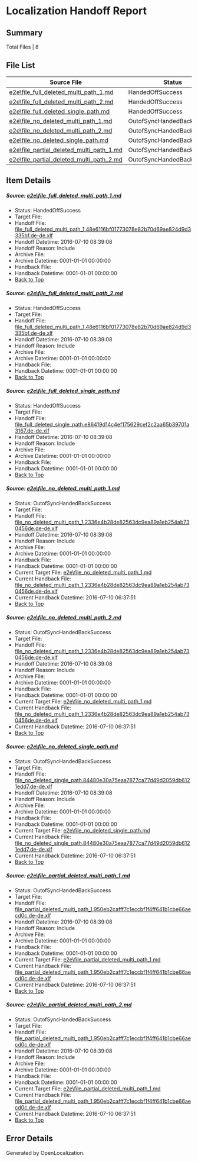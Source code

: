 # <a name='report-top'></a> Localization Handoff Report

## Summary
 Total Files | 8

## File List
 Source File | Status | Details 
 ----------- | ------ | ------- 
 [e2e\file_full_deleted_multi_path_1.md](https://github.com/OpenLocalizationTestOrg/oltest/blob/f68670f7e445278d86fca4d9e93dbbe330d8a90a/e2e/file_full_deleted_multi_path_1.md) | HandedOffSuccess | [Details](#e6d6361dafd6a49d68832f184e1209c40f50e6c51)
 [e2e\file_full_deleted_multi_path_2.md](https://github.com/OpenLocalizationTestOrg/oltest/blob/f68670f7e445278d86fca4d9e93dbbe330d8a90a/e2e/file_full_deleted_multi_path_2.md) | HandedOffSuccess | [Details](#e6d6361dafd6a49d68832f184e1209c40f50e6c52)
 [e2e\file_full_deleted_single_path.md](https://github.com/OpenLocalizationTestOrg/oltest/blob/f68670f7e445278d86fca4d9e93dbbe330d8a90a/e2e/file_full_deleted_single_path.md) | HandedOffSuccess | [Details](#b105265f343bd2f4fa9849547c26b63b37d909383)
 [e2e\file_no_deleted_multi_path_1.md](https://github.com/OpenLocalizationTestOrg/oltest/blob/f68670f7e445278d86fca4d9e93dbbe330d8a90a/e2e/file_no_deleted_multi_path_1.md) | OutofSyncHandedBackSuccess | [Details](#04a6ec34ec5e16dd3f5ec11259fdc9944c5858f24)
 [e2e\file_no_deleted_multi_path_2.md](https://github.com/OpenLocalizationTestOrg/oltest/blob/f68670f7e445278d86fca4d9e93dbbe330d8a90a/e2e/file_no_deleted_multi_path_2.md) | OutofSyncHandedBackSuccess | [Details](#04a6ec34ec5e16dd3f5ec11259fdc9944c5858f25)
 [e2e\file_no_deleted_single_path.md](https://github.com/OpenLocalizationTestOrg/oltest/blob/f68670f7e445278d86fca4d9e93dbbe330d8a90a/e2e/file_no_deleted_single_path.md) | OutofSyncHandedBackSuccess | [Details](#1de9647a80fd8db3426bdd8c75a2ca6de5dd9b8a6)
 [e2e\file_partial_deleted_multi_path_1.md](https://github.com/OpenLocalizationTestOrg/oltest/blob/f68670f7e445278d86fca4d9e93dbbe330d8a90a/e2e/file_partial_deleted_multi_path_1.md) | OutofSyncHandedBackSuccess | [Details](#0e84c23dc7d5345f6aab00bb49301506a43d29427)
 [e2e\file_partial_deleted_multi_path_2.md](https://github.com/OpenLocalizationTestOrg/oltest/blob/f68670f7e445278d86fca4d9e93dbbe330d8a90a/e2e/file_partial_deleted_multi_path_2.md) | OutofSyncHandedBackSuccess | [Details](#0e84c23dc7d5345f6aab00bb49301506a43d29428)

## Item Details
##### <a name='e6d6361dafd6a49d68832f184e1209c40f50e6c51'></a> Source: [e2e\file_full_deleted_multi_path_1.md](https://github.com/OpenLocalizationTestOrg/oltest/blob/f68670f7e445278d86fca4d9e93dbbe330d8a90a/e2e/file_full_deleted_multi_path_1.md)
* Status: HandedOffSuccess
* Target File: 
* Handoff File: [file_full_deleted_multi_path_1.48e6116bf01773078e82b70d69ae824d9d3335bf.de-de.xlf](https://github.com/OpenLocalizationTestOrg/olhandoff-e2e/blob/5b9c10759bcca0dd927a5c9f3f3ca38d99536ffb/ol-handoff/OpenLocalizationTestOrg/oltest-dede-fly/ci/mt/file_full_deleted_multi_path_1.48e6116bf01773078e82b70d69ae824d9d3335bf.de-de.xlf)
* Handoff Datetime: 2016-07-10 08:39:08
* Handoff Reason: Include
* Archive File: 
* Archive Datetime: 0001-01-01 00:00:00
* Handback File: 
* Handback Datetime: 0001-01-01 00:00:00
* [Back to Top](#report-top)

##### <a name='e6d6361dafd6a49d68832f184e1209c40f50e6c52'></a> Source: [e2e\file_full_deleted_multi_path_2.md](https://github.com/OpenLocalizationTestOrg/oltest/blob/f68670f7e445278d86fca4d9e93dbbe330d8a90a/e2e/file_full_deleted_multi_path_2.md)
* Status: HandedOffSuccess
* Target File: 
* Handoff File: [file_full_deleted_multi_path_1.48e6116bf01773078e82b70d69ae824d9d3335bf.de-de.xlf](https://github.com/OpenLocalizationTestOrg/olhandoff-e2e/blob/5b9c10759bcca0dd927a5c9f3f3ca38d99536ffb/ol-handoff/OpenLocalizationTestOrg/oltest-dede-fly/ci/mt/file_full_deleted_multi_path_1.48e6116bf01773078e82b70d69ae824d9d3335bf.de-de.xlf)
* Handoff Datetime: 2016-07-10 08:39:08
* Handoff Reason: Include
* Archive File: 
* Archive Datetime: 0001-01-01 00:00:00
* Handback File: 
* Handback Datetime: 0001-01-01 00:00:00
* [Back to Top](#report-top)

##### <a name='b105265f343bd2f4fa9849547c26b63b37d909383'></a> Source: [e2e\file_full_deleted_single_path.md](https://github.com/OpenLocalizationTestOrg/oltest/blob/f68670f7e445278d86fca4d9e93dbbe330d8a90a/e2e/file_full_deleted_single_path.md)
* Status: HandedOffSuccess
* Target File: 
* Handoff File: [file_full_deleted_single_path.e86419d14c4ef175629cef2c2aa65b39701a3167.de-de.xlf](https://github.com/OpenLocalizationTestOrg/olhandoff-e2e/blob/5b9c10759bcca0dd927a5c9f3f3ca38d99536ffb/ol-handoff/OpenLocalizationTestOrg/oltest-dede-fly/ci/mt/file_full_deleted_single_path.e86419d14c4ef175629cef2c2aa65b39701a3167.de-de.xlf)
* Handoff Datetime: 2016-07-10 08:39:08
* Handoff Reason: Include
* Archive File: 
* Archive Datetime: 0001-01-01 00:00:00
* Handback File: 
* Handback Datetime: 0001-01-01 00:00:00
* [Back to Top](#report-top)

##### <a name='04a6ec34ec5e16dd3f5ec11259fdc9944c5858f24'></a> Source: [e2e\file_no_deleted_multi_path_1.md](https://github.com/OpenLocalizationTestOrg/oltest/blob/f68670f7e445278d86fca4d9e93dbbe330d8a90a/e2e/file_no_deleted_multi_path_1.md)
* Status: OutofSyncHandedBackSuccess
* Target File: 
* Handoff File: [file_no_deleted_multi_path_1.2336e4b28de82563dc9ea89a1eb254ab730456de.de-de.xlf](https://github.com/OpenLocalizationTestOrg/olhandoff-e2e/blob/5b9c10759bcca0dd927a5c9f3f3ca38d99536ffb/ol-handoff/OpenLocalizationTestOrg/oltest-dede-fly/ci/mt/file_no_deleted_multi_path_1.2336e4b28de82563dc9ea89a1eb254ab730456de.de-de.xlf)
* Handoff Datetime: 2016-07-10 08:39:08
* Handoff Reason: Include
* Archive File: 
* Archive Datetime: 0001-01-01 00:00:00
* Handback File: 
* Handback Datetime: 0001-01-01 00:00:00
* Current Target File: [e2e\file_no_deleted_multi_path_1.md](https://github.com/OpenLocalizationTestOrg/oltest-dede-fly/blob/db8fbffc3049add78f15fdee64848f06b2b26eae/e2e/file_no_deleted_multi_path_1.md)
* Current Handback File: [file_no_deleted_multi_path_1.2336e4b28de82563dc9ea89a1eb254ab730456de.de-de.xlf](https://github.com/OpenLocalizationTestOrg/olhandback-e2e/blob/cbfff7585e9ce79d067bb7f5da7ff28402f23467/ol-handback/OpenLocalizationTestOrg/oltest-dede-fly/ci/mt/file_no_deleted_multi_path_1.2336e4b28de82563dc9ea89a1eb254ab730456de.de-de.xlf)
* Current Handback Datetime: 2016-07-10 06:37:51
* [Back to Top](#report-top)

##### <a name='04a6ec34ec5e16dd3f5ec11259fdc9944c5858f25'></a> Source: [e2e\file_no_deleted_multi_path_2.md](https://github.com/OpenLocalizationTestOrg/oltest/blob/f68670f7e445278d86fca4d9e93dbbe330d8a90a/e2e/file_no_deleted_multi_path_2.md)
* Status: OutofSyncHandedBackSuccess
* Target File: 
* Handoff File: [file_no_deleted_multi_path_1.2336e4b28de82563dc9ea89a1eb254ab730456de.de-de.xlf](https://github.com/OpenLocalizationTestOrg/olhandoff-e2e/blob/5b9c10759bcca0dd927a5c9f3f3ca38d99536ffb/ol-handoff/OpenLocalizationTestOrg/oltest-dede-fly/ci/mt/file_no_deleted_multi_path_1.2336e4b28de82563dc9ea89a1eb254ab730456de.de-de.xlf)
* Handoff Datetime: 2016-07-10 08:39:08
* Handoff Reason: Include
* Archive File: 
* Archive Datetime: 0001-01-01 00:00:00
* Handback File: 
* Handback Datetime: 0001-01-01 00:00:00
* Current Target File: [e2e\file_no_deleted_multi_path_1.md](https://github.com/OpenLocalizationTestOrg/oltest-dede-fly/blob/db8fbffc3049add78f15fdee64848f06b2b26eae/e2e/file_no_deleted_multi_path_1.md)
* Current Handback File: [file_no_deleted_multi_path_1.2336e4b28de82563dc9ea89a1eb254ab730456de.de-de.xlf](https://github.com/OpenLocalizationTestOrg/olhandback-e2e/blob/cbfff7585e9ce79d067bb7f5da7ff28402f23467/ol-handback/OpenLocalizationTestOrg/oltest-dede-fly/ci/mt/file_no_deleted_multi_path_1.2336e4b28de82563dc9ea89a1eb254ab730456de.de-de.xlf)
* Current Handback Datetime: 2016-07-10 06:37:51
* [Back to Top](#report-top)

##### <a name='1de9647a80fd8db3426bdd8c75a2ca6de5dd9b8a6'></a> Source: [e2e\file_no_deleted_single_path.md](https://github.com/OpenLocalizationTestOrg/oltest/blob/f68670f7e445278d86fca4d9e93dbbe330d8a90a/e2e/file_no_deleted_single_path.md)
* Status: OutofSyncHandedBackSuccess
* Target File: 
* Handoff File: [file_no_deleted_single_path.84480e30a75eaa7877ca77d49d2059db6121edd7.de-de.xlf](https://github.com/OpenLocalizationTestOrg/olhandoff-e2e/blob/5b9c10759bcca0dd927a5c9f3f3ca38d99536ffb/ol-handoff/OpenLocalizationTestOrg/oltest-dede-fly/ci/mt/file_no_deleted_single_path.84480e30a75eaa7877ca77d49d2059db6121edd7.de-de.xlf)
* Handoff Datetime: 2016-07-10 08:39:08
* Handoff Reason: Include
* Archive File: 
* Archive Datetime: 0001-01-01 00:00:00
* Handback File: 
* Handback Datetime: 0001-01-01 00:00:00
* Current Target File: [e2e\file_no_deleted_single_path.md](https://github.com/OpenLocalizationTestOrg/oltest-dede-fly/blob/db8fbffc3049add78f15fdee64848f06b2b26eae/e2e/file_no_deleted_single_path.md)
* Current Handback File: [file_no_deleted_single_path.84480e30a75eaa7877ca77d49d2059db6121edd7.de-de.xlf](https://github.com/OpenLocalizationTestOrg/olhandback-e2e/blob/cbfff7585e9ce79d067bb7f5da7ff28402f23467/ol-handback/OpenLocalizationTestOrg/oltest-dede-fly/ci/mt/file_no_deleted_single_path.84480e30a75eaa7877ca77d49d2059db6121edd7.de-de.xlf)
* Current Handback Datetime: 2016-07-10 06:37:51
* [Back to Top](#report-top)

##### <a name='0e84c23dc7d5345f6aab00bb49301506a43d29427'></a> Source: [e2e\file_partial_deleted_multi_path_1.md](https://github.com/OpenLocalizationTestOrg/oltest/blob/f68670f7e445278d86fca4d9e93dbbe330d8a90a/e2e/file_partial_deleted_multi_path_1.md)
* Status: OutofSyncHandedBackSuccess
* Target File: 
* Handoff File: [file_partial_deleted_multi_path_1.950eb2cafff7c1eccbf1f4ff641b1cbe66aecd0c.de-de.xlf](https://github.com/OpenLocalizationTestOrg/olhandoff-e2e/blob/5b9c10759bcca0dd927a5c9f3f3ca38d99536ffb/ol-handoff/OpenLocalizationTestOrg/oltest-dede-fly/ci/mt/file_partial_deleted_multi_path_1.950eb2cafff7c1eccbf1f4ff641b1cbe66aecd0c.de-de.xlf)
* Handoff Datetime: 2016-07-10 08:39:08
* Handoff Reason: Include
* Archive File: 
* Archive Datetime: 0001-01-01 00:00:00
* Handback File: 
* Handback Datetime: 0001-01-01 00:00:00
* Current Target File: [e2e\file_partial_deleted_multi_path_1.md](https://github.com/OpenLocalizationTestOrg/oltest-dede-fly/blob/db8fbffc3049add78f15fdee64848f06b2b26eae/e2e/file_partial_deleted_multi_path_1.md)
* Current Handback File: [file_partial_deleted_multi_path_1.950eb2cafff7c1eccbf1f4ff641b1cbe66aecd0c.de-de.xlf](https://github.com/OpenLocalizationTestOrg/olhandback-e2e/blob/cbfff7585e9ce79d067bb7f5da7ff28402f23467/ol-handback/OpenLocalizationTestOrg/oltest-dede-fly/ci/mt/file_partial_deleted_multi_path_1.950eb2cafff7c1eccbf1f4ff641b1cbe66aecd0c.de-de.xlf)
* Current Handback Datetime: 2016-07-10 06:37:51
* [Back to Top](#report-top)

##### <a name='0e84c23dc7d5345f6aab00bb49301506a43d29428'></a> Source: [e2e\file_partial_deleted_multi_path_2.md](https://github.com/OpenLocalizationTestOrg/oltest/blob/f68670f7e445278d86fca4d9e93dbbe330d8a90a/e2e/file_partial_deleted_multi_path_2.md)
* Status: OutofSyncHandedBackSuccess
* Target File: 
* Handoff File: [file_partial_deleted_multi_path_1.950eb2cafff7c1eccbf1f4ff641b1cbe66aecd0c.de-de.xlf](https://github.com/OpenLocalizationTestOrg/olhandoff-e2e/blob/5b9c10759bcca0dd927a5c9f3f3ca38d99536ffb/ol-handoff/OpenLocalizationTestOrg/oltest-dede-fly/ci/mt/file_partial_deleted_multi_path_1.950eb2cafff7c1eccbf1f4ff641b1cbe66aecd0c.de-de.xlf)
* Handoff Datetime: 2016-07-10 08:39:08
* Handoff Reason: Include
* Archive File: 
* Archive Datetime: 0001-01-01 00:00:00
* Handback File: 
* Handback Datetime: 0001-01-01 00:00:00
* Current Target File: [e2e\file_partial_deleted_multi_path_1.md](https://github.com/OpenLocalizationTestOrg/oltest-dede-fly/blob/db8fbffc3049add78f15fdee64848f06b2b26eae/e2e/file_partial_deleted_multi_path_1.md)
* Current Handback File: [file_partial_deleted_multi_path_1.950eb2cafff7c1eccbf1f4ff641b1cbe66aecd0c.de-de.xlf](https://github.com/OpenLocalizationTestOrg/olhandback-e2e/blob/cbfff7585e9ce79d067bb7f5da7ff28402f23467/ol-handback/OpenLocalizationTestOrg/oltest-dede-fly/ci/mt/file_partial_deleted_multi_path_1.950eb2cafff7c1eccbf1f4ff641b1cbe66aecd0c.de-de.xlf)
* Current Handback Datetime: 2016-07-10 06:37:51
* [Back to Top](#report-top)


## Error Details

Generated by OpenLocalization.
